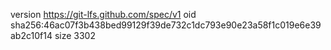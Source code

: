 version https://git-lfs.github.com/spec/v1
oid sha256:46ac07f3b438bed99129f39de732c1dc793e90e23a58f1c019e6e39ab2c10f14
size 3302
